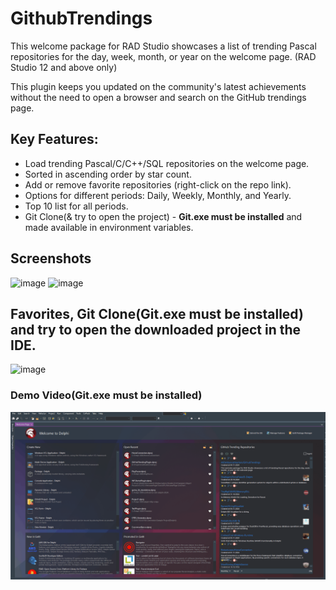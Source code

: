 # GithubTrendings
This welcome package for RAD Studio showcases a list of trending Pascal repositories for the day, week, month, or year on the welcome page. (RAD Studio 12 and above only)

This plugin keeps you updated on the community's latest achievements without the need to open a browser and search on the GitHub trendings page.

## Key Features:
- Load trending Pascal/C/C++/SQL repositories on the welcome page.
- Sorted in ascending order by star count.
- Add or remove favorite repositories (right-click on the repo link).
- Options for different periods: Daily, Weekly, Monthly, and Yearly.
- Top 10 list for all periods.
- Git Clone(& try to open the project) - **Git.exe must be installed** and made available in environment variables.
 
## Screenshots

<img src="https://github.com/user-attachments/assets/9c4955e0-7e0d-428d-a6a0-c0aa7f40a3c7" alt="image" height="600" width="400">
<img src="https://github.com/user-attachments/assets/cb564d3e-45db-4e3b-81d9-592ead1a40e7" alt="image" height="600" width="400">


## Favorites, Git Clone(**Git.exe must be installed**) and try to open the downloaded project in the IDE.
![image](https://github.com/user-attachments/assets/ed73f2b0-0c27-43d9-b172-96b3f93484c9)

### Demo Video(**Git.exe must be installed**)

![](https://github.com/AliDehbansiahkarbon/GithubTrendings/blob/master/Resources/CloneDemo.gif)









